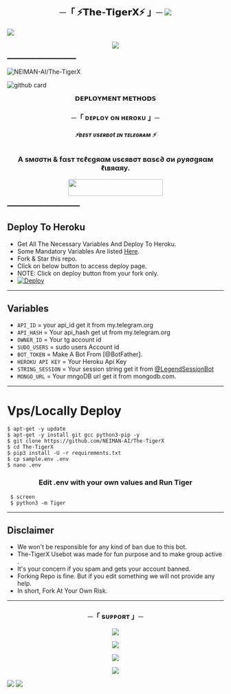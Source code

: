 <h2 align="center">
    ─「 ⚡𝗧𝗵𝗲-𝗧𝗶𝗴𝗲𝗿𝗫⚡ 」─

<img src="https://user-images.githubusercontent.com/73097560/115834477-dbab4500-a447-11eb-908a-139a6edaec5c.gif">
</h2>
<img src="https://readme-typing-svg.herokuapp.com?color=FF0&width=420&lines=⚡𝗧𝗵𝗲+𝗧𝗲𝗹𝗲𝗴𝗿𝗮𝗺+𝗙𝗮𝘀𝘁𝗲𝘀𝘁+𝗨𝘀𝗲𝗿𝗕𝗼𝘁⚡;+⚡𝗣𝗼𝘄𝗲𝗿𝗲𝗱+𝗕𝘆+𝗧𝗵𝗲-𝗧𝗶𝗴𝗲𝗿𝗫⚡">
<p align="center"> 
 <img src="https://te.legra.ph/file/214219ca814c79ecc062a.jpg"> 
 </p> 
   ━━━━━━━━━━━━━━━━━━━
  
 <p align="left"> <img src="https://komarev.com/ghpvc/?username=NEIMAN-AI&label=Bot%20views&color=0e75b6&style=flat" alt="NEIMAN-AI/The-TigerX" /> </p> 
  
  ![github card](https://github-readme-stats.vercel.app/api/pin/?username=NEIMAN-AI&repo=The-TigerX&theme=dark)
  
 <p align="center"> 
 <b>𝗗𝗘𝗣𝗟𝗢𝗬𝗠𝗘𝗡𝗧 𝗠𝗘𝗧𝗛𝗢𝗗𝗦</b> 
 </p> 
  
 <h3 align="center"> 
     ─「 ᴅᴇᴩʟᴏʏ ᴏɴ ʜᴇʀᴏᴋᴜ 」─ 
 </h3> 
 <h6 align="center"> 
  
 <b>⚡ʙᴇsᴛ ᴜsᴇʀʙᴏt ɪɴ ᴛᴇʟᴇɢʀᴀᴍ  ⚡</b> 
 </h6> 
  
 <h3 align="center"> 
   <b>A ѕмσσтн & fαѕт тєℓєgяαм υѕєявσт вαѕє∂ σи ρуяσgяαм ℓιвяαяу.</b> 
 </h3> 
  
 <p align="center"><a href="https://dashboard.heroku.com/new?template=https://github.com/NEIMAN-AI/The-TigerX"> <img src="https://img.shields.io/badge/Deploy%20On%20Heroku-skyblue?style=for-the-badge&logo=heroku" width="220" height="38.45"/></a></p> 
  
   ━━━━━━━━━━━━━━━━━━━━
  
 ## Deploy To Heroku 
 - Get All The Necessary Variables And Deploy To Heroku. 
 - Some Mandatory Variables Are listed [Here](#Variables). 
 - Fork & Star this repo. 
 - Click on below button to access deploy page. 
 - NOTE: Click on deploy button from your fork only. 
 - [![Deploy](https://www.herokucdn.com/deploy/button.svg)](https://heroku.com/deploy) 
  
 ------ 
 ## Variables 
 
 - `API_ID` = your api_id get it from my.telegram.org
 - `API_HASH` = Your api_hash get ut from my.telegram.org
 - `OWNER_ID`  = Your tg account id 
 - `SUDO_USERS`  = sudo users Account id 
 - `BOT_TOKEN`  =  Make A Bot From [@BotFather]. 
 - `HEROKU API KEY` = Your Heroku Api Key
 - `STRING_SESSION` = Your session string get it from [@LegendSessionBot](https://t.me/LegendSessionBot)
 - `MONGO_URL` = Your mngoDB url get it from mongodb.com.
  
  
 ------ 
  
# Vps/Locally Deploy
 ```console
 $ apt-get -y update
 $ apt-get -y install git gcc python3-pip -y
 $ git clone https://github.com/NEIMAN-AI/The-TigerX
 $ cd The-TigerX
 $ pip3 install -U -r requirements.txt
 $ cp sample.env .env
 $ nano .env
```

<h3 align="center">
   Edit <b>.env</b> with your own values and Run Tiger
</h3>

```console
 $ screen
 $ python3 -m Tiger
``` 
 ------ 
  
 ## Disclaimer 
 - We won't be responsible for any kind of ban due to this bot. 
 - The-TigerX Usebot was made for fun purpose and to make group active . 
 - It's your concern if you spam and gets your account banned. 
 - Forking Repo is fine. But if you edit something we will not provide any help. 
 - In short, Fork At Your Own Risk. 
  
 ------ 
  
 

<h3 align="center">
    ─「 sᴜᴩᴩᴏʀᴛ 」─
</h3>

<p align="center">
<a href="https://telegram.me/Neiman_X_Support"><img src="https://img.shields.io/badge/-Support%20Group-blue.svg?style=for-the-badge&logo=Telegram"></a>
</p>

<p align="center">
<a href="https://t.me/TeamNeiman"><img src="https://img.shields.io/badge/-telegram%20Channel-blue.svg?style=for-the-badge&logo=telegram"></a>
</p>

<p align="center">
<a href="https://youtube.com/@_neiman_marcus_0"><img src="https://img.shields.io/badge/-youtube%20Channel-red.svg?style=for-the-badge&logo=Youtube"></a>
</p>

<p align="center">
<a href="https://instagram.com/_neiman_marcus_0"><img src="https://img.shields.io/badge/-instagram%20profile-white.svg?style=for-the-badge&logo=instagram"></a>
</p>
 
<img src="https://user-images.githubusercontent.com/73097560/115834477-dbab4500-a447-11eb-908a-139a6edaec5c.gif">
<img src="https://user-images.githubusercontent.com/73097560/115834477-dbab4500-a447-11eb-908a-139a6edaec5c.gif">
 
